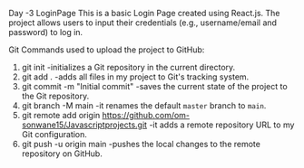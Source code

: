 Day -3 LoginPage
This is a basic Login Page created using React.js. The project allows users to input their credentials (e.g., username/email and password) to log in. 

Git Commands used to upload the project to GitHub:

1. git init -initializes a Git repository in the current directory.
2. git add . -adds all files in my project to Git's tracking system.
3. git commit -m "Initial commit" -saves the current state of the project to the Git repository. 
4. git branch -M main -it renames the default `master` branch to `main`. 
5. git remote add origin https://github.com/om-sonwane15/Javascriptprojects.git -it adds a remote repository URL to my Git configuration.
6. git push -u origin main -pushes the local changes to the remote repository on GitHub.
